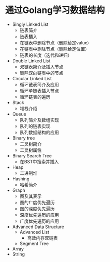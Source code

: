 # 通过Golang学习数据结构
- Singly Linked List
    - 链表简介
    - 链表插入
    - 在链表中删除节点（删除给定value)
    - 在链表中删除节点（删除给定位置）
    - 链表的长度（迭代和递归）
- Double Linked List
    - 双链表简介及插入节点
    - 删除双向链表中的节点
- Circular Linked List
    - 循环链表简介及应用
    - 循环单链表插入节点
    - 循环链表的遍历
- Stack
    - 堆栈介绍
- Queue
    - 队列简介及数组实现
    - 队列的链表实现
    - 队列数据结构的应用
- Binary tree
    - 二叉树简介
    - 二叉树属性
- Binary Search Tree
    - 在BST中搜索并插入
- Heap
    - 二进制堆
- Hashing
    - 哈希简介
- Graph
    - 图及其表示
    - 图的广度优先遍历
    - 图的深度优先遍历
    - 深度优先遍历的应用
    - 广度优先遍历的应用
- Advanced Data Structure
    - Advanced List
        - 高效内存双链表
    - Segment Tree
- Array
- String
    